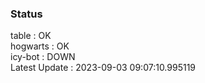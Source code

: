 ### Status


table : OK  
hogwarts : OK  
icy-bot : DOWN  
Latest Update : 2023-09-03 09:07:10.995119
